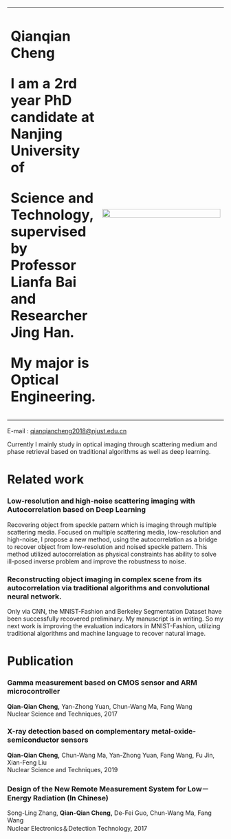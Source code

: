 <table border = "0">
   <tr>
      <td width = "35%">
         <h1> Qianqian Cheng </b></p>
         <p><b> I am a 2rd year PhD candidate at Nanjing University of </b></p>
         <p><b>Science and Technology, supervised by Professor Lianfa Bai and Researcher Jing Han.</b></p>
         <p><b>My major is Optical Engineering.</b></p>
        </td>
        <td width = "65%">
          <img src = "https://github.com/xiaoqianacheng/qianqiancheng.github.io/blob/master/未标题-1.png" width = "100%">
        </td>
     <tr> 
  </table>
    
   E-mail : qianqiancheng2018@njust.edu.cn
   
   Currently I mainly study in optical imaging through scattering medium and phase 
 retrieval based on traditional algorithms as well as deep learning.    

# Related work
### Low-resolution and high-noise scattering imaging with Autocorrelation based on Deep Learning

   Recovering object from speckle pattern which is imaging through multiple scattering media. Focused on multiple scattering media, low-resolution and high-noise, I propose a new method, using the autocorrelation as a bridge to recover object from low-resolution and noised speckle pattern. This method utilized autocorrelation as physical constraints has ability to solve ill-posed inverse problem and improve the robustness to noise. 

### Reconstructing object imaging in complex scene from its autocorrelation via traditional algorithms and convolutional neural network.
   Only via CNN, the MNIST-Fashion and Berkeley Segmentation Dataset have been successfully recovered preliminary. My manuscript is in writing.
So my next work is improving the evaluation indicators in MNIST-Fashion, utilizing traditional algorithms and machine language to recover natural image.

# Publication

### Gamma measurement based on CMOS sensor and ARM microcontroller
   __Qian-Qian Cheng,__ Yan-Zhong Yuan, Chun-Wang Ma, Fang Wang  
   Nuclear Science and Techniques, 2017
  
### X-ray detection based on complementary metal-oxide-semiconductor sensors
   __Qian-Qian Cheng,__ Chun-Wang Ma, Yan-Zhong Yuan, Fang Wang, Fu Jin, Xian-Feng Liu  
   Nuclear Science and Techniques, 2019
   
### Design of the New Remote Measurement System for Low－Energy Radiation (In Chinese)
   Song-Ling Zhang,  __Qian-Qian Cheng,__ De-Fei Guo, Chun-Wang Ma, Fang Wang  
   Nuclear Electronics＆Detection Technology, 2017
   
